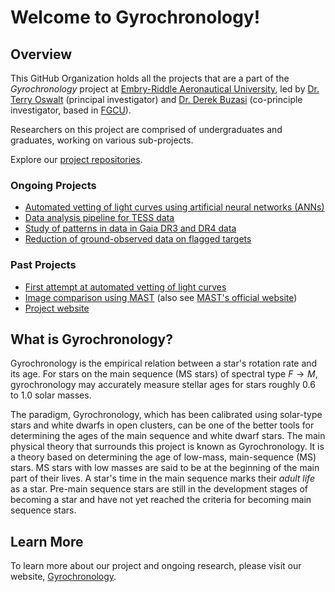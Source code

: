 # Welcome to Gyrochronology!
## Overview
This GitHub Organization holds all the projects that are a part of the _Gyrochronology_ project at [Embry-Riddle Aeronautical University](https://daytonabeach.erau.edu/), led by [Dr. Terry Oswalt](https://www.bing.com/ck/a?!&&p=2b207d2f4b92a919JmltdHM9MTY5NDIxNzYwMCZpZ3VpZD0wMzczMmFlZS0wNGFiLTY3YzMtMmExMC0zOWRjMDUzYjY2MDkmaW5zaWQ9NTIxNw&ptn=3&hsh=3&fclid=03732aee-04ab-67c3-2a10-39dc053b6609&psq=Terry+dean+oswalt++linkedin&u=a1aHR0cHM6Ly93d3cubGlua2VkaW4uY29tL2luL3RlcnJ5LW9zd2FsdC0yMTg2MTJhNw&ntb=1) (principal investigator) and [Dr. Derek Buzasi](https://www.bing.com/ck/a?!&&p=dfc9fe62ca4b9411JmltdHM9MTY5NDIxNzYwMCZpZ3VpZD0wMzczMmFlZS0wNGFiLTY3YzMtMmExMC0zOWRjMDUzYjY2MDkmaW5zaWQ9NTIyOA&ptn=3&hsh=3&fclid=03732aee-04ab-67c3-2a10-39dc053b6609&psq=derek+buzasi+linkedin&u=a1aHR0cHM6Ly93d3cubGlua2VkaW4uY29tL2luL2RlcmVrLWJ1emFzaS1hMWEwMjU1&ntb=1) (co-principle investigator, based in [FGCU](https://www.fgcu.edu/)).

Researchers on this project are comprised of undergraduates and graduates, working on various sub-projects. 

Explore our [project repositories](https://github.com/orgs/Gyrochronology/repositories).

### Ongoing Projects
- [Automated vetting of light curves using artificial neural networks (ANNs)](https://gyrochronology.info/projects#deep-learning-home)
- [Data analysis pipeline for TESS data](https://gyrochronology.info/projects#lcoverview)
- [Study of patterns in data in Gaia DR3 and DR4 data](https://gyrochronology.info/projects#kepler-k2-gaia)
- [Reduction of ground-observed data on flagged targets](https://gyrochronology.info/projects#sara-data-reduction)

### Past Projects
- [First attempt at automated vetting of light curves](https://gyrochronology.info/projects#machine-learning)
- [Image comparison using MAST](https://gyrochronology.info/projects#mast) (also see [MAST's official website](https://mast.stsci.edu/portal/Mashup/Clients/Mast/Portal.html))
- [Project website](https://gyrochronology.info/home)

## What is Gyrochronology? 
Gyrochronology is the empirical relation between a star's rotation rate and its age. For stars on the main sequence (MS stars) of spectral type $F\to M$, gyrochronology may accurately measure stellar ages for stars roughly $0.6$ to $1.0$ solar masses.


The paradigm, Gyrochronology, which has been calibrated using solar-type stars and white dwarfs in open clusters, can be one of the better tools for determining the ages of the main sequence and white dwarf stars. The main physical theory that surrounds this project is known as Gyrochronology. It is a theory based on determining the age of low-mass, main-sequence (MS) stars. MS stars with low masses are said to be at the beginning of the main part of their lives. A star's time in the main sequence marks their _adult life_ as a star. Pre-main sequence stars are still in the development stages of becoming a star and have not yet reached the criteria for becoming main sequence stars.

## Learn More
To learn more about our project and ongoing research, please visit our website, [Gyrochronology](https://gyrochronology.info/home).
